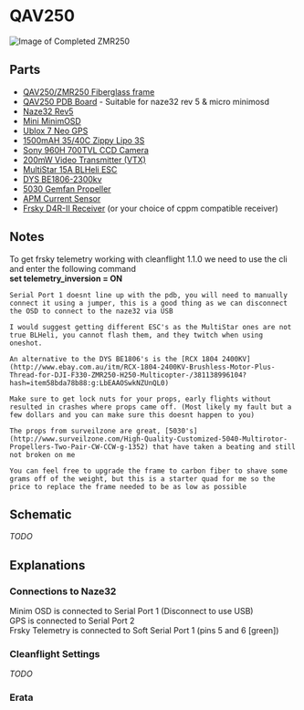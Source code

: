 # QAV250  
![Image of Completed ZMR250](https://github.com/nullydragon/ZMR250/blob/master/Titan/Images/20151228_0787.png)

## Parts  
 * [QAV250/ZMR250 Fiberglass frame](http://www.ebay.com.au/itm/ZMR250-3K-Glass-Fiber-4-Axis-250-MM-FPV-Quadcopter-H-Quad-Frame-for-QAV250-/311507474610?hash=item48874ad8b2:g:5e4AAOSwSdZWdRfF)
 * [QAV250 PDB Board](http://www.aliexpress.com/item/ZMR250-PDB-V2-for-CC3D-Naze32-with-Micro-minimOSD-Buzzer-LC-Filter-5-12V-BEC-Regulator/32455211211.html) - Suitable for naze32 rev 5 & micro minimosd
 * [Naze32 Rev5](http://www.aliexpress.com/item/Free-shipping-NAZE32-Rev5-10DOF-Flight-Control-Board-Barometer-Compass-Protective-case/32505612371.html)
 * [Mini MinimOSD](http://www.aliexpress.com/item/MICRO-MINIMOSD-Minim-OSD-Mini-OSD-W-KV-TEAM-MOD-For-Naze32/32428830797.html)
 * [Ublox 7 Neo GPS](http://www.aliexpress.com/item/New-Ublox-7-Series-Mini-GPS-for-OPLink-CC3D-Revolution-Naze32-Flip32-Mini-Naze32-Flight-control/32468038245.html)
 * [1500mAH 35/40C Zippy Lipo 3S](http://www.hobbyking.com/hobbyking/store/__25510__ZIPPY_Compact_1500mAh_3S_35C_Lipo_Pack.html)
 * [Sony 960H 700TVL CCD Camera](http://www.surveilzone.com/sony-960h-ccd-effio-e-dsp-700tvl-board-camera-cc1503)
 * [200mW Video Transmitter (VTX)]()
 * [MultiStar 15A BLHeli ESC](https://www.hobbyking.com/hobbyking/store/uh_viewItem.asp?idProduct=65152)
 * [DYS BE1806-2300kv](https://www.hobbyking.com/hobbyking/store/uh_viewItem.asp?idProduct=61433)
 * [5030 Gemfan Propeller]()
 * [APM Current Sensor](http://www.ebay.com.au/itm/Current-Sensor-Module-90A-APM-Flight-Controller-APM2-5-APM2-52-AttoPilot-Voltage-/181485306857?hash=item2a415e03e9:g:~10AAMXQVT9St7Aq)
 * [Frsky D4R-II Receiver](https://www.hobbyking.com/hobbyking/store/uh_viewItem.asp?idProduct=24788) (or your choice of cppm compatible receiver)

## Notes
To get frsky telemetry working with cleanflight 1.1.0 we need to use the cli and enter the following command  
    **set telemetry_inversion = ON**  
      
    Serial Port 1 doesnt line up with the pdb, you will need to manually connect it using a jumper, this is a good thing as we can disconnect the OSD to connect to the naze32 via USB    
      
    I would suggest getting different ESC's as the MultiStar ones are not true BLHeli, you cannot flash them, and they twitch when using oneshot.  
      
    An alternative to the DYS BE1806's is the [RCX 1804 2400KV](http://www.ebay.com.au/itm/RCX-1804-2400KV-Brushless-Motor-Plus-Thread-for-DJI-F330-ZMR250-H250-Multicopter-/381138996104?hash=item58bda78b88:g:LbEAAOSwkNZUnQL0)  
      
    Make sure to get lock nuts for your props, early flights without resulted in crashes where props came off. (Most likely my fault but a few dollars and you can make sure this doesnt happen to you)  
      
    The props from surveilzone are great, [5030's](http://www.surveilzone.com/High-Quality-Customized-5040-Multirotor-Propellers-Two-Pair-CW-CCW-g-1352) that have taken a beating and still not broken on me  
      
    You can feel free to upgrade the frame to carbon fiber to shave some grams off of the weight, but this is a starter quad for me so the price to replace the frame needed to be as low as possible  
      
  
## Schematic  
  *TODO*
  
## Explanations  
### Connections to Naze32  
  Minim OSD is connected to Serial Port 1 (Disconnect to use USB)  
  GPS is connected to Serial Port 2  
  Frsky Telemetry is connected to Soft Serial Port 1 (pins 5 and 6 [green])  
### Cleanflight Settings
 *TODO*  
### Erata
  

